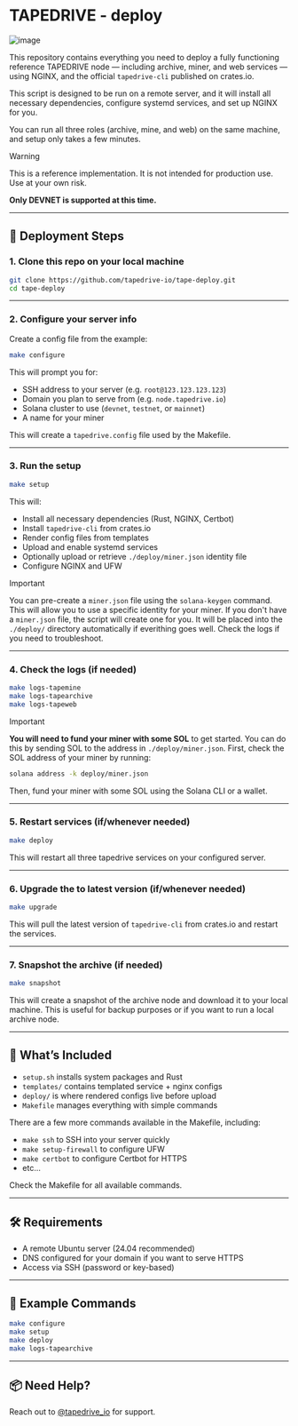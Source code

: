 # TAPEDRIVE - deploy

![image](https://github.com/user-attachments/assets/bf674eb1-512d-47e7-a9c5-e0d0e44c6edb)

This repository contains everything you need to deploy a fully functioning reference TAPEDRIVE node — including archive, miner, and web services — using NGINX, and the official `tapedrive-cli` published on crates.io. 

This script is designed to be run on a remote server, and it will install all necessary dependencies, configure systemd services, and set up NGINX for you.

You can run all three roles (archive, mine, and web) on the same machine, and setup only takes a few minutes.

> [!WARNING]
> This is a reference implementation. It is not intended for production use. Use at your own risk. 
>
> **Only DEVNET is supported at this time.**

---

## 🚀 Deployment Steps

### 1. Clone this repo on your local machine

```bash
git clone https://github.com/tapedrive-io/tape-deploy.git
cd tape-deploy
```

---

### 2. Configure your server info

Create a config file from the example:

```bash
make configure
```

This will prompt you for:

- SSH address to your server (e.g. `root@123.123.123.123`)
- Domain you plan to serve from (e.g. `node.tapedrive.io`)
- Solana cluster to use (`devnet`, `testnet`, or `mainnet`)
- A name for your miner

This will create a `tapedrive.config` file used by the Makefile.

---

### 3. Run the setup

```bash
make setup
```

This will:

- Install all necessary dependencies (Rust, NGINX, Certbot)
- Install `tapedrive-cli` from crates.io
- Render config files from templates
- Upload and enable systemd services
- Optionally upload or retrieve `./deploy/miner.json` identity file
- Configure NGINX and UFW

> [!IMPORTANT]
> You can pre-create a `miner.json` file using the `solana-keygen` command. This will allow you to use a specific identity for your miner. If you don't have a `miner.json` file, the script will create one for you. It will be placed into the `./deploy/` directory automatically if everithing goes well. Check the logs if you need to troubleshoot.

---

### 4. Check the logs (if needed)

```bash
make logs-tapemine
make logs-tapearchive
make logs-tapeweb
```

> [!IMPORTANT]
> **You will need to fund your miner with some SOL** to get started. You can do this by sending SOL to the address in `./deploy/miner.json`.
> First, check the SOL address of your miner by running:
> ```bash
> solana address -k deploy/miner.json
> ```
>
> Then, fund your miner with some SOL using the Solana CLI or a wallet.

---

### 5. Restart services (if/whenever needed)

```bash
make deploy
```

This will restart all three tapedrive services on your configured server.

---

### 6. Upgrade the to latest version (if/whenever needed)

```bash
make upgrade
```

This will pull the latest version of `tapedrive-cli` from crates.io and restart the services.

---

### 7. Snapshot the archive (if needed)

```bash
make snapshot
```

This will create a snapshot of the archive node and download it to your local machine. This is useful for backup purposes or if you want to run a local archive node.

---

## 🧠 What’s Included

- `setup.sh` installs system packages and Rust
- `templates/` contains templated service + nginx configs
- `deploy/` is where rendered configs live before upload
- `Makefile` manages everything with simple commands

There are a few more commands available in the Makefile, including:
- `make ssh` to SSH into your server quickly
- `make setup-firewall` to configure UFW
- `make certbot` to configure Certbot for HTTPS
- etc... 

Check the Makefile for all available commands.

---

## 🛠 Requirements

- A remote Ubuntu server (24.04 recommended)
- DNS configured for your domain if you want to serve HTTPS
- Access via SSH (password or key-based)

---

## 🧪 Example Commands

```bash
make configure
make setup
make deploy
make logs-tapearchive
```

---

## 📦 Need Help?

Reach out to [@tapedrive_io](https://twitter.com/tapedrive_io) for support.
